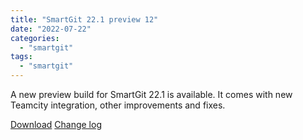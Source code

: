 ```yaml
---
title: "SmartGit 22.1 preview 12"
date: "2022-07-22"
categories: 
  - "smartgit"
tags: 
  - "smartgit"
---
```


A new preview build for SmartGit 22.1 is available. It comes with new Teamcity integration, other improvements and fixes.

[Download](http://www.syntevo.com/smartgit/preview) [Change log](http://www.syntevo.com/smartgit/changelog-eap.txt)
